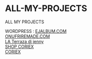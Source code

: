 # ALL-MY-PROJECTS
ALL MY PROJECTS


WORDPRESS : 
<a href="https://ejalbum.com/" target="_blank">EJALBUM.COM</a><br>
<a href="https://onufriremade.com/en/" target="_blank">ONUFRIREMADE.COM</a><br>
<a href="https://laterrazzadijenny.it/en/" target="_blank">LA Terraza di jenny</a><br>
<a href="https://shop.coriex.it/" target="_blank">SHOP CORIEX</a><br>
<a href="https://coriex.it/" target="_blank">CORIEX</a><br>
